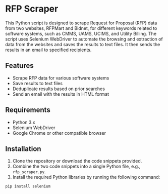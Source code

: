 # RFP Scraper

This Python script is designed to scrape Request for Proposal (RFP) data from two websites, RFPMart and Bidnet, for different keywords related to software systems, such as CMMS, UAMS, UCIMS, and Utility Billing. The script uses Selenium WebDriver to automate the browsing and extraction of data from the websites and saves the results to text files. It then sends the results in an email to specified recipients.

## Features

- Scrape RFP data for various software systems
- Save results to text files
- Deduplicate results based on prior searches
- Send an email with the results in HTML format

## Requirements

- Python 3.x
- Selenium WebDriver
- Google Chrome or other compatible browser

## Installation

1. Clone the repository or download the code snippets provided.
2. Combine the two code snippets into a single Python file, e.g., `rfp_scraper.py`.
3. Install the required Python libraries by running the following command:

```bash
pip install selenium
